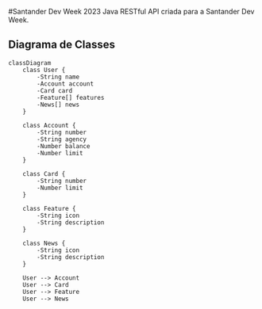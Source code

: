 #Santander Dev Week 2023
Java RESTful API criada para a Santander Dev Week.

## Diagrama de Classes

```mermaid
classDiagram
    class User {
        -String name
        -Account account
        -Card card
        -Feature[] features
        -News[] news
    }

    class Account {
        -String number
        -String agency
        -Number balance
        -Number limit
    }

    class Card {
        -String number
        -Number limit
    }

    class Feature {
        -String icon
        -String description
    }

    class News {
        -String icon
        -String description
    }

    User --> Account
    User --> Card
    User --> Feature
    User --> News

